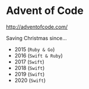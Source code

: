 # Advent of Code
http://adventofcode.com/

Saving Christmas since...

- 2015 (`Ruby & Go`)
- 2016 (`Swift & Ruby`)
- 2017 (`Swift`)
- 2018 (`Swift`)
- 2019 (`Swift`)
- 2020 (`Swift`)
